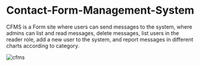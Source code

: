 # Contact-Form-Management-System
CFMS is a Form site where users can send messages to the system, where admins can list and read messages, delete messages, list users in the reader role, add a new user to the system, and report messages in different charts according to category.

![cfms](https://github.com/oguzhanertekin/Contact-Form-Management-System/assets/68961575/db67aa45-17aa-40a9-a944-987feda50c04)
